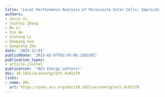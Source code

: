```yaml
---
title: 'Local Performance Analysis of Perovskite Solar Cells: Implications and Perspectives'
authors:
- Zexin Yu
- Chunlei Zhang
- Bo Li
- Xin Wu
- Xintong Li
- Danpeng Gao
- Zonglong Zhu
date: '2024-12-01'
publishDate: '2025-02-07T02:45:00.230310Z'
publication_types:
- article-journal
publication: '*ACS Energy Letters*'
doi: 10.1021/acsenergylett.4c01379
links:
- name: URL
  url: https://pubs.acs.org/doi/10.1021/acsenergylett.4c01379
---
```

